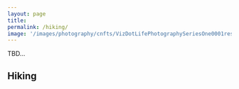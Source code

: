 ```yaml
---
layout: page
title:  
permalink: /hiking/
image: '/images/photography/cnfts/VizDotLifePhotographySeriesOne0001resized_25.jpg'
---
```

TBD...

## Hiking
